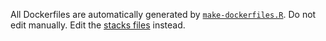 All Dockerfiles are automatically generated by [`make-dockerfiles.R`](/make-dockerfiles.R). 
Do not edit manually. Edit the [stacks files](/stacks) instead.  
